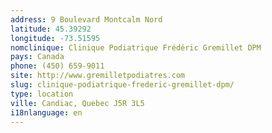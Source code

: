 ```yaml
---
address: 9 Boulevard Montcalm Nord
latitude: 45.39292
longitude: -73.51595
nomclinique: Clinique Podiatrique Frédéric Gremillet DPM
pays: Canada
phone: (450) 659-9011
site: http://www.gremilletpodiatres.com
slug: clinique-podiatrique-frederic-gremillet-dpm/
type: location
ville: Candiac, Quebec J5R 3L5
i18nlanguage: en
---
```


